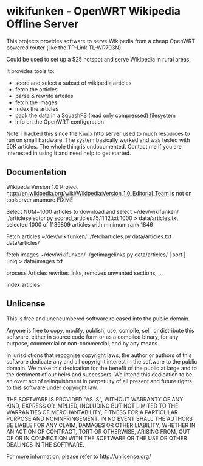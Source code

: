 wikifunken - OpenWRT Wikipedia Offline Server
=============================================

This projects provides software to serve Wikipedia from a cheap OpenWRT powered router (like the TP-Link TL-WR703N).

Could be used to set up a $25 hotspot and serve Wikipedia in rural areas. 


It provides tools to:
 * score and select a subset of wikipedia articles 
 * fetch the articles
 * parse & rewrite artciles 
 * fetch the images
 * index the articles
 * pack the data in a SquashFS (read only compressed) filesystem
 * info on the OpenWRT configuration

Note: I hacked this since the Kiwix http server used to much resources to run on small hardware. The system basically worked and was tested with 50K articles. The whole thing is undocumented. Contact me if you are interested in using it and need help to get started. 


Documentation
-------------

Wikipeda Version 1.0 Project  http://en.wikipedia.org/wiki/Wikipedia:Version_1.0_Editorial_Team
is not on toolserver anumore FIXME

Select NUM=1000 articles to download and select
~/dev/wikifunken/ ./articleselector.py scored_articles.15.11.12.txt 1000 > data/articles.txt
selected 1000 of 1139809 articles with minimum rank 1846

Fetch articles
~/dev/wikifunken/ ./fetcharticles.py data/articles.txt data/articles/

fetch images
~/dev/wikifunken/ ./getimagelinks.py data/articles/ | sort | uniq > data/images.txt



process Articles
rewrites links, removes unwanted sections, ...

index articles


Unlicense
-------
This is free and unencumbered software released into the public domain.

Anyone is free to copy, modify, publish, use, compile, sell, or
distribute this software, either in source code form or as a compiled
binary, for any purpose, commercial or non-commercial, and by any
means.

In jurisdictions that recognize copyright laws, the author or authors
of this software dedicate any and all copyright interest in the
software to the public domain. We make this dedication for the benefit
of the public at large and to the detriment of our heirs and
successors. We intend this dedication to be an overt act of
relinquishment in perpetuity of all present and future rights to this
software under copyright law.

THE SOFTWARE IS PROVIDED "AS IS", WITHOUT WARRANTY OF ANY KIND,
EXPRESS OR IMPLIED, INCLUDING BUT NOT LIMITED TO THE WARRANTIES OF
MERCHANTABILITY, FITNESS FOR A PARTICULAR PURPOSE AND NONINFRINGEMENT.
IN NO EVENT SHALL THE AUTHORS BE LIABLE FOR ANY CLAIM, DAMAGES OR
OTHER LIABILITY, WHETHER IN AN ACTION OF CONTRACT, TORT OR OTHERWISE,
ARISING FROM, OUT OF OR IN CONNECTION WITH THE SOFTWARE OR THE USE OR
OTHER DEALINGS IN THE SOFTWARE.

For more information, please refer to <http://unlicense.org/>